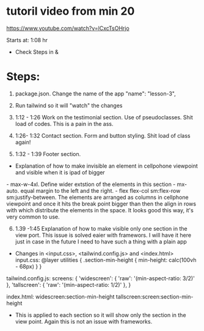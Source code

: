 # tutoril video from min 20
https://www.youtube.com/watch?v=lCxcTsOHrjo

Starts at:
1:08 hr

* Check Steps in <lesson-1> & <lesson-2>

# Steps:
1. package.json. Change the name of the app
  "name": "lesson-3",

2. Run tailwind so it will "watch" the changes

3. 1:12 - 1:26
Work on the testimonial section. Use of pseudoclasses. Shit load of codes. This is a pain in the ass. 

4. 1:26- 1:32
Contact section. Form and button styling. Shit load of class again!

5. 1:32 - 1:39
Footer section. 
* Explanation of how to make invisible an element in cellpohone viewpoint and visible when it is ipad of bigger
<nav class="hidden md:flex flex-col
* How to create a media query responsive
<section class="max-w-4xl mx-auto p-4 flex flex-col sm:flex-row sm:justify-between">
- max-w-4xl. Define wider extstion of the elements in this section
- mx-auto. equal margin to the left and the right.
- flex flex-col sm:flex-row sm:justify-between. The elements are arranged as columns in cellphone viewpoint <sm> and once it hits the break point bigger than <sm> then the align in rows with <justify-between> which distribute the elements in the space. It looks good this way, it's very common to use.

6. 1.39 -1:45 Explanation of how to make visible only one section in the view port. This issue is solved eaier with framewors. I will have it here just in case in the future I need to have such a thing with a plain app 

* Changes in <input.css>, <tailwind.config.js> and <index.html>
input.css:
 @layer utilities {
     .section-min-height {
         min-height: calc(100vh - 68px)
     }
 }

tailwind.config.js:
      screens: {
        'widescreen': { 'raw': '(min-aspect-ratio: 3/2)' },
        'tallscreen': { 'raw': '(min-aspect-ratio: 1/2)' },
      }

index.html:
widescreen:section-min-height tallscreen:screen:section-min-height
* This is applied to each section so it will show only the section in the view point. Again this is not an issue with frameworks.
